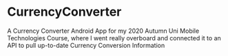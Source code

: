 # CurrencyConverter
A Currency Converter Android App for my 2020 Autumn Uni Mobile Technologies Course, where I went really overboard and connected it to an API to pull up-to-date Currency Conversion Information
